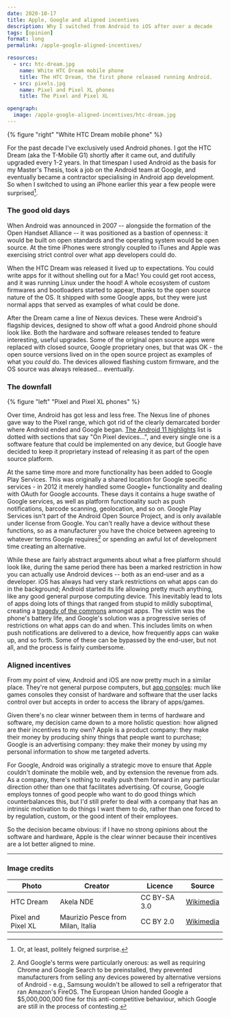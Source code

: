 ```yaml
---
date: 2020-10-17
title: Apple, Google and aligned incentives
description: Why I switched from Android to iOS after over a decade
tags: [opinion]
format: long
permalink: /apple-google-aligned-incentives/

resources:
  - src: htc-dream.jpg
    name: White HTC Dream mobile phone
    title: The HTC Dream, the first phone released running Android.
  - src: pixels.jpg
    name: Pixel and Pixel XL phones
    title: The Pixel and Pixel XL

opengraph:
  image: /apple-google-aligned-incentives/htc-dream.jpg
---
```


{% figure "right" "White HTC Dream mobile phone" %}

For the past decade I've exclusively used Android phones. I got the HTC Dream (aka the T-Mobile G1)
shortly after it came out, and dutifully upgraded every 1-2 years. In that timespan I used Android
as the basis for my Master's Thesis, took a job on the Android team at Google, and eventually
became a contractor specialising in Android app development. So when I switched to using an iPhone
earlier this year a few people were surprised[^1].

### The good old days

When Android was announced in 2007 -- alongside the formation of the Open Handset Alliance -- it
was positioned as a bastion of openness: it would be built on open standards and the operating
system would be open source. At the time iPhones were strongly coupled to iTunes and Apple was
exercising strict control over what app developers could do.

<!--more-->

When the HTC Dream was released it lived up to expectations. You could write apps for it without
shelling out for a Mac! You could get root access, and it was running Linux under the hood! A
whole ecosystem of custom firmwares and bootloaders started to appear, thanks to the open source
nature of the OS. It shipped with some Google apps, but they were just normal apps that served
as examples of what could be done.

After the Dream came a line of Nexus devices. These were Android's flagship devices, designed to
show off what a good Android phone should look like. Both the hardware and software releases
tended to feature interesting, useful upgrades. Some of the original open source apps were
replaced with closed source, Google proprietary ones, but that was OK - the open source 
versions lived on in the open source project as examples of what you _could_ do. The devices
allowed flashing custom firmware, and the OS source was always released... eventually.

### The downfall

{% figure "left" "Pixel and Pixel XL phones" %}

Over time, Android has got less and less free. The Nexus line of phones gave way to the Pixel
range, which got rid of the clearly demarcated border where Android ended and Google began.
[The Android 11 highlights](https://www.android.com/android-11/) list is dotted with sections
that say "On Pixel devices...", and every single one is a software feature that could be
implemented on any device, but Google have decided to keep it proprietary instead of releasing
it as part of the open source platform.

At the same time more and more functionality has been added to Google Play Services. This was
originally a shared location for Google specific services - in 2012 it merely handled some
Google+ functionality and dealing with OAuth for Google accounts. These days it contains a
huge swathe of Google services, as well as platform functionality such as push notifications,
barcode scanning, geolocation, and so on. Google Play Services isn't part of the Android
Open Source Project, and is only available under license from Google. You can't really have
a device without these functions, so as a manufacturer you have the choice between agreeing
to whatever terms Google requires[^2] or spending an awful lot of development time creating an
alternative.

While these are fairly abstract arguments about what a free platform should look like,
during the same period there has been a marked restriction in how you can actually use
Android devices -- both as an end-user and as a developer. iOS has always had very stark
restrictions on what apps can do in the background; Android started its life allowing
pretty much anything, like any good general purpose computing device. This inevitably
lead to lots of apps doing lots of things that ranged from stupid to mildly suboptimal,
creating a [tragedy of the commons](https://en.wikipedia.org/wiki/Tragedy_of_the_commons)
amongst apps. The victim was the phone's battery life, and Google's solution was a
progressive series of restrictions on what apps can do and when. This includes limits
on when push notifications are delivered to a device, how frequently apps can wake up,
and so forth. Some of these can be bypassed by the end-user, but not all, and the
process is fairly cumbersome.

### Aligned incentives

From my point of view, Android and iOS are now pretty much in a similar place.
They're not general purpose computers, but 
[app consoles](https://daringfireball.net/linked/2020/08/14/orland-epic-game-consoles):
much like games consoles they consist of hardware and software that the user lacks
control over but accepts in order to access the library of apps/games.

Given there's no clear winner between them in terms of hardware and software, my
decision came down to a more holistic question: how aligned are their
incentives to my own? Apple is a product company: they make their money by
producing shiny things that people want to purchase; Google is an advertising
company: they make their money by using my personal information to show me
targeted adverts.

For Google, Android was originally a strategic move to ensure that
Apple couldn't dominate the mobile web, and by extension the revenue from ads.
As a company, there's nothing to really push them forward in any particular
direction other than one that facilitates advertising. Of course, Google employs
tonnes of good people who want to do good things which counterbalances this, but 
I'd still prefer to deal with a company that has an intrinsic motivation to
do things I want them to do, rather than one forced to by regulation, custom,
or the good intent of their employees.

So the decision became obvious: if I have no strong opinions about the software
and hardware, Apple is the clear winner because their incentives are a lot
better aligned to mine.

---

### Image credits

Photo | Creator | Licence | Source
--- | --- | --- | ----
HTC Dream | Akela NDE | CC BY-SA 3.0 | [Wikimedia](https://commons.wikimedia.org/w/index.php?curid=6680413)
Pixel and Pixel XL | Maurizio Pesce from Milan, Italia | CC BY 2.0 | [Wikimedia](https://commons.wikimedia.org/w/index.php?curid=52110138)

[^1]: Or, at least, politely feigned surprise.

[^2]: And Google's terms were particularly onerous: as well as requiring Chrome and Google
      Search to be preinstalled, they prevented manufacturers from selling any devices
      powered by alternative versions of Android - e.g., Samsung wouldn't be allowed to
      sell a refrigerator that ran Amazon's FireOS. The European Union handed Google a
      $5,000,000,000 fine for this anti-competitive behaviour, which Google are still in
      the process of contesting.

